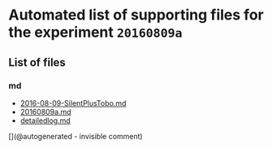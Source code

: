 # Automated list of supporting files for the __experiment `20160809a`__

## List of files

### md

* [2016-08-09-SilentPlusTobo.md](/silent/2016-08-09-SilentPlusTobo.md)
* [20160809a.md](/us-draindump/exp/20160809a.md)
* [detailedlog.md](/us-draindump/Chapter4/detailedlog.md)


[](@autogenerated - invisible comment)